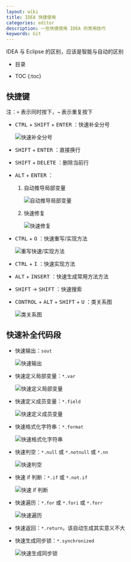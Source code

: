 ```yaml
---
layout: wiki
title: IDEA 快捷使用
categories: editor
description: 一些快捷使用 IDEA 的常用技巧
keywords: Git
---
```


IDEA 与 Eclipse 的区别，应该是智能与自动的区别

* 目录

* TOC
{:toc}

## 快捷键

注：`+` 表示同时按下，`→` 表示重复按下

* <kbd>CTRL</kbd> + <kbd>SHIFT</kbd> + <kbd>ENTER</kbd> ：快速补全分号

    ![快速补全分号](https://zoharyips.github.io/images/posts/auto-generate-semicolon.gif "快速补全分号")

* <kbd>SHIFT</kbd> + <kbd>ENTER</kbd> ：直接换行

* <kbd>SHIFT</kbd> + <kbd>DELETE</kbd> ：删除当前行

* <kbd>ALT</kbd> + <kbd>ENTER</kbd> ：

    1. 自动推导局部变量

        ![自动推导局部变量](https://zoharyips.github.io/images/posts/introduce-local-variable.gif "自动推导局部变量")

    2. 快速修复

        ![快速修复](https://zoharyips.github.io/images/posts/auto-error-correction.gif "快速修复")

* <kbd>CTRL</kbd> + <kbd>O</kbd> ：快速重写/实现方法

    ![重写快速/实现方法](https://zoharyips.github.io/images/posts/override-or-implement.gif "快速选择重写或实现方法")

* <kbd>CTRL</kbd> + <kbd>I</kbd> ：快速实现方法

* <kbd>ALT</kbd> + <kbd>INSERT</kbd> ：快速生成常用方法方法

* <kbd>SHIFT</kbd> → <kbd>SHIFT</kbd> ：快速搜索

* <kbd>CONTROL</kbd> + <kbd>ALT</kbd> + <kbd>SHIFT</kbd> + <kbd>U</kbd> ：类关系图

    ![类关系图](https://zoharyips.github.io/images/posts/class-relation.gif "类关系图")

## 快速补全代码段

* 快速输出：`sout`

    ![快速输出](https://zoharyips.github.io/images/posts/sout.gif "快速输出")

* 快速定义局部变量：`*.var`

    ![快速定义局部变量](https://zoharyips.github.io/images/posts/var.gif "快速定义局部变量")

* 快速定义成员变量：`*.field`

    ![快速定义成员变量](https://zoharyips.github.io/images/posts/field.gif "快速定义成员变量")

* 快速格式化字符串：`*.format`

    ![快速格式化字符串](https://zoharyips.github.io/images/posts/format.gif "快速格式化字符串")

* 快速判空：`*.null` 或 `*.notnull` 或 `*.nn`

    ![快速判空](https://zoharyips.github.io/images/posts/null.gif "快速判空")

* 快速 if 判断：`*.if` 或 `*.not.if`

    ![快速 if 判断](https://zoharyips.github.io/images/posts/if.gif "快速 if 判断")

* 快速遍历：`*.for` 或 `*.fori` 或 `*.forr`

    ![快速遍历](https://zoharyips.github.io/images/posts/for.gif "快速遍历")

* 快速返回：`*.return`，该自动生成其实意义不大

* 快速生成同步锁：`*.synchronized`

    ![快速生成同步锁](https://zoharyips.github.io/images/posts/synchronized.gif "快速生成同步锁")